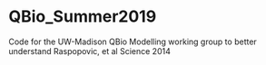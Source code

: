 # QBio_Summer2019

Code for the UW-Madison QBio Modelling working group to better understand Raspopovic, et al Science 2014

##
